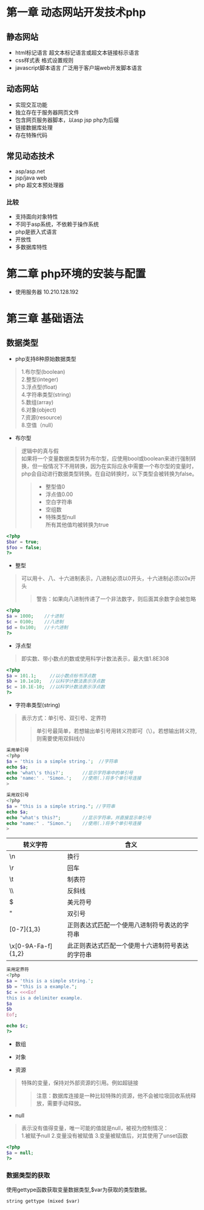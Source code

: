
# 第一章 动态网站开发技术php
## 静态网站
* html标记语言 超文本标记语言或超文本链接标示语言
* css样式表 格式设置规则
* javascript脚本语言 广泛用于客户端web开发脚本语言

## 动态网站
* 实现交互功能
* 独立存在于服务器网页文件
* 包含网页服务器脚本，以asp  jsp php为后缀
* 链接数据库处理
* 存在特殊代码

## 常见动态技术
* asp/asp.net
* jsp/java web
* php 超文本预处理器

### 比较
* 支持面向对象特性
* 不同于asp系统，不依赖于操作系统
* php是嵌入式语言
* 开放性
* 多数据库特性

# 第二章 php环境的安装与配置
* 使用服务器 10.210.128.192

# 第三章 基础语法
## 数据类型
* php支持8种原始数据类型
> 1.布尔型(boolean)<br>
> 2.整型(integer)<br>
> 3.浮点型(float)<br>
> 4.字符串类型(string)<br>
> 5.数组(array)<br>
> 6.对象(object)<br>
> 7.资源(resource)<br>
> 8.空值（null）<br>

* 布尔型
> 逻辑中的真与假<br>
>如果将一个变量数据类型转为布尔型，应使用bool或boolean来进行强制转换，但一般情况下不用转换，因为在实际应永中需要一个布尔型的变量时，php会自动进行数据类型转换。在自动转换时，以下类型会被转换为false。
>>* 整型值0
>>* 浮点值0.00
>>* 空白字符串
>>* 空组数
>>* 特殊类型null<br>
>> 所有其他值均被转换为true<br>

```php
<?php
$bar = true;
$foo = false;
?>
```

* 整型<br>
> 可以用十、八、十六进制表示，八进制必须以0开头，十六进制必须以0x开头
>> 警告：如果向八进制传递了一个非法数字，则后面其余数字会被忽略

```php
<?php
$a = 1000;    //十进制
$c = 0100;    //八进制
$d = 0x100;   //十六进制
?>
```

* 浮点型<br>
> 即实数、带小数点的数或使用科学计数法表示，最大值1.8E308

```php
<?php
$a = 101.1;     //以小数点标书浮点数
$b = 10.1e10;   //以科学计数法表示浮点数
$c = 10.1E-10;  //以科学计数法表示浮点数
?>
```

* 字符串类型(string)
> 表示方式：单引号、双引号、定界符
>> 单引号最简单，若想输出单引号用转义符即可（\）。若想输出转义符,则需要使用双斜线(\\)

```php
采用单引号
<?php
$a = 'this is a simple string.';  //字符串
echo $a;
echo 'what\'s this?';       //显示字符串中的单引号
echo 'name:' . 'Simon.';    //使用(.)将多个单引号连接
>
```

```php
采用双引号
<?php
$a = "this is a simple string."; //字符串
echo $a;
echo "what's this?";        //显示字符串，并直接显示单引号
echo "name:" . "Simon.";    //使用(.)将多个单引号连接
>
```

|转义字符			|含义
|---|---|
|\n |换行|
|\r|回车|
|\t|制表符|
|\\\  |反斜线|
|\$|美元符号|
|\"|双引号|
|\[0-7]{1,3}|正则表达式匹配一个使用八进制符号表达的字符串|
|\x[0-9A-Fa-f]{1,2}|此正则表达式匹配一个使用十六进制符号表达的字符串|

```php
采用定界符
<?php
$a = 'this is a simple string.';
$b = "this is a example.";
$c = <<<Eof
this is a delimiter example.
$a
$b
Eof;

echo $c;
?>
```

* 数组
* 对象

* 资源
> 特殊的变量，保持对外部资源的引用。例如超链接
>> 注意：数据库连接是一种比较特殊的资源，他不会被垃圾回收系统释放，需要手动释放。<br>

* null
> 表示没有值得变量，唯一可能的值就是null，被视为控制情况：<br>
1.被赋予null
2.变量没有被赋值
3.变量被赋值后，对其使用了unset函数<br>
```php
<?php
$a = null;
?>
```

### 数据类型的获取
使用gettype函数获取变量数据类型,$var为获取的类型数据。<br>
```
string gettype (mixed $var)
```
